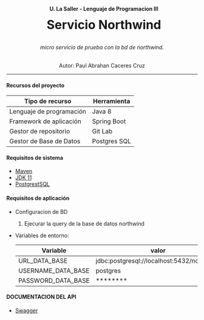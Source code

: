 <p align="center">
  <span style="font-size: 14px; font-weight: bold; margin-left: 10px;">U. La Saller - Lenguaje de Programacion III</span>
</p>

<p align="center">
  <span style="font-size: 32px; font-weight: bold; margin-left: 10px;">Servicio Northwind</span>
</p>

<p align="center">
  <br>
  <i>micro servicio de prueba con la bd de northwind.</i>
  <br>
</p>

<p align="center">
  <br>
  Autor: Paul Abrahan Caceres Cruz
  <br>
</p>

<hr>

#### Recursos del proyecto

| Tipo de recurso | Herramienta |
| ------ | ------ |
| Lenguaje de programación | Java 8|
| Framework de aplicación | Spring Boot |
| Gestor de repositorio | Git Lab |
| Gestor de Base de Datos | Postgres SQL |

#### Requisitos de sistema

- [Maven](https://maven.apache.org/install.html)
- [JDK 11](https://www.oracle.com/java/technologies/javase/jdk11-archive-downloads.html)
- [PostgrestSQL](https://www.postgresql.org/)

#### Requisitos de aplicación

- Configuracion de BD
    1. Ejecurar la query de la base de datos northwind

- Variables de entorno:
  
  |Variable | valor |
  | ------ | ------ |
  | URL_DATA_BASE | jdbc:postgresql://localhost:5432/northwind |
  | USERNAME_DATA_BASE | postgres |
  | PASSWORD_DATA_BASE | ******** |


#### DOCUMENTACION DEL API
- [Swagger](http://localhost:8085/api/northwind/v1/swagger-ui.html#/Product)
